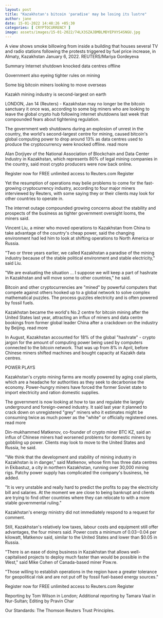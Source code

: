 ```yaml
---
layout: post
title: "Kazakhstan's bitcoin 'paradise' may be losing its lustre"
author: jane 
date: 15-01-2022 14:48:26 +05:30 
categories: [ CRYPTOCURRENCY ] 
image: assets/images/15-01-2022/74LX3SZAJBMBLMDYEPXYS4SNGU.jpg
---
```

A view shows smoke billowing from inside a building that houses several TV and radio stations following the protests triggered by fuel price increase, in Almaty, Kazakhstan January 6, 2022. REUTERS/Mariya Gordeyeva

Summary Internet shutdown knocked data centres offline

Government also eyeing tighter rules on mining

Some big bitcoin miners looking to move overseas

Kazakh mining industry is second-largest on earth

LONDON, Jan 14 (Reuters) - Kazakhstan may no longer be the bitcoin sanctuary it once was, according to some big miners who are looking to leave the global crypto hub following internet shutdowns last week that compounded fears about tightening regulation.

The government web shutdowns during an explosion of unrest in the country, the world's second-largest centre for mining, caused bitcoin's global computing power to drop around 13% as data centres used to produce the cryptocurrency were knocked offline. read more

Alan Dorjiyev of the National Association of Blockchain and Data Center Industry in Kazakhstan, which represents 80% of legal mining companies in the country, said most crypto producers were now back online.

Register now for FREE unlimited access to Reuters.com Register

Yet the resumption of operations may belie problems to come for the fast-growing cryptocurrency industry, according to four major miners interviewed by Reuters, with some saying they or their clients may look for other countries to operate in.

The internet outage compounded growing concerns about the stability and prospects of the business as tighter government oversight looms, the miners said.

Vincent Liu, a miner who moved operations to Kazakhstan from China to take advantage of the country's cheap power, said the changing environment had led him to look at shifting operations to North America or Russia.

"Two or three years earlier, we called Kazakhstan a paradise of the mining industry because of the stable political environment and stable electricity," said Liu.

"We are evaluating the situation ... I suppose we will keep a part of hashrate in Kazakhstan and will move some to other countries," he said.

Bitcoin and other cryptocurrencies are "mined" by powerful computers that compete against others hooked up to a global network to solve complex mathematical puzzles. The process guzzles electricity and is often powered by fossil fuels.

Kazakhstan became the world's No.2 centre for bitcoin mining after the United States last year, attracting an influx of miners and data centre bookings from former global leader China after a crackdown on the industry by Beijing. read more

In August, Kazakhstan accounted for 18% of the global "hashrate" - crypto jargon for the amount of computing power being used by computers connected to the bitcoin network. That was up from 8% in April, before Chinese miners shifted machines and bought capacity at Kazakh data centres.

POWER PLAYS

Kazakhstan's crypto mining farms are mostly powered by aging coal plants, which are a headache for authorities as they seek to decarbonise the economy. Power-hungry miners have forced the former Soviet state to import electricity and ration domestic supplies.

The government is now looking at how to tax and regulate the largely underground and foreign-owned industry. It said last year it planned to crack down on unregistered "grey" miners who it estimates might be consuming twice as much power as the "white" or officially registered ones. read more

Din-mukhammed Matkenov, co-founder of crypto miner BTC KZ, said an influx of Chinese miners had worsened problems for domestic miners by gobbling up power. Clients may look to move to the United States and Russia, he said.

"We think that the development and stability of mining industry in Kazakhstan is in danger," said Matkenov, whose firm has three data centres in Ekibastuz, a city in northern Kazakhstan, running over 30,000 mining rigs. Patchy power supply has complicated the company's business, he added.

"It is very unstable and really hard to predict the profits to pay the electricity bill and salaries. At the moment we are close to being bankrupt and clients are trying to find other countries where they can relocate to with a more stable governmental ruling."

Kazakhstan's energy ministry did not immediately respond to a request for comment.

Still, Kazakhstan's relatively low taxes, labour costs and equipment still offer advantages, the four miners said. Power costs a minimum of $0.03-$0.04 per kilowatt, Matkenov said, similar to the United States and lower than $0.05 in Russia.

"There is an ease of doing business in Kazakhstan that allows well-capitalised projects to deploy much faster than would be possible in the West," said Mike Cohen of Canada-based miner Pow.re.

"Those willing to establish operations in the region have a greater tolerance for geopolitical risk and are not put off by fossil fuel-based energy sources."

Register now for FREE unlimited access to Reuters.com Register

Reporting by Tom Wilson in London; Additional reporting by Tamara Vaal in Nur-Sultan; Editing by Pravin Char

Our Standards: The Thomson Reuters Trust Principles.